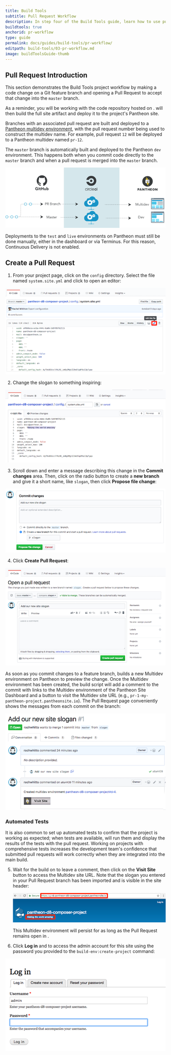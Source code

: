 ```yaml
---
title: Build Tools
subtitle: Pull Request Workflow
description: In step four of the Build Tools guide, learn how to use pull requests as part of your workflow.
buildtools: true
anchorid: pr-workflow
type: guide
permalink: docs/guides/build-tools/pr-workflow/
editpath: build-tools/03-pr-workflow.md
image: buildToolsGuide-thumb
---
```


## Pull Request Introduction
This section demonstrates the Build Tools project workflow by making a code change on a Git feature branch and opening a Pull Request to accept that change into the `master` branch.

As a reminder, you will be working with the code repository hosted on <GitProvider />. <CIProvider /> will then build the full site artifact and deploy it to the project's Pantheon site.

Branches with an associated pull request are built and deployed to a [Pantheon multidev environment](https://pantheon.io/docs/multidev), with the pull request number being used to construct the multidev name. For example, pull request `12` will be deployed to a Pantheon multidev named `pr-12`.

The `master` branch is automatically built and deployed to the Pantheon `dev` environment. This happens both when you commit code directly to the `master` branch and when a pull request is merged into the `master` branch.

![Continuous delivery diagram](../../../images/pr-workflow/github-circle-pantheon.png)

Deployments to the `test` and `live` environments on Pantheon must still be done manually, either in the dashboard or via Terminus. For this reason, Continuous Delivery <Popover title="Continuous Delivery" content="Continuous Delivery (CD) is the practice of automatically deploying code all the way to production, without human intervention. This requires a consistently clear deployment pipeline from development to production. That is to say, an application must be able to deploy code to production at any given time regardless of current work in progress." /> is not enabled.

## Create a Pull Request

1. From your <GitProvider /> project page, click on the `config` directory. Select the file named `system.site.yml` and click <span class="glyphicon glyphicon-pencil"></span> to open an editor:

  ![system.site.yml Configuration](../../../images/pr-workflow/system-site-config.png)

2. Change the slogan to something inspiring:

  ![Edit slogan](../../../images/pr-workflow/edit-slogan.png)

3. Scroll down and enter a message describing this change in the **Commit changes** area. Then, click on the radio button to create a **new branch** and give it a short name, like `slogan`, then click **Propose file change**:

  ![Create slogan branch](../../../images/pr-workflow/create-slogan-branch.png)


4. Click **Create Pull Request**:

  ![Slogan Pull Request](../../../images/pr-workflow/slogan-pull-request.png)

  <Accordion title="Builds" id="understand-builds" icon="watch">

  As soon as you commit changes to a feature branch, <CIProvider /> builds a new Multidev environment on Pantheon to preview the change. Once the Multidev environment has been created, the build script will add a comment to the commit with links to the Multidev environment of the Pantheon Site Dashboard and a button to visit the Multidev site URL (e.g., `pr-1-my-pantheon-project.pantheonsite.io`). The Pull Request page conveniently shows the messages from each commit on the branch:

  ![Passed Pull Request](../../../images/pr-workflow/slogan-pr-starting.png)

  ### Automated Tests
  It is also common to set up automated tests to confirm that the project is working as expected; when tests are available, <GitProvider /> will run them and display the results of the tests with the pull request. Working on projects with comprehensive tests increases the development team's confidence that submitted pull requests will work correctly when they are integrated into the main build.

  </Accordion>

5. Wait for the build on <CIProvider /> to leave a comment, then click on the **Visit Site** button to access the Multidev site URL. Note that the slogan you entered in your Pull Request branch has been imported and is visible in the site header:

    ![Site initial login](../../../images/pr-workflow/pr-slogan-site.png)

    This Multidev environment will persist for as long as the Pull Request remains open in <GitProvider />.

6. Click **Log in** and to access the admin account for this site using the password you provided to the `build-env:create-project` command:

  ![Site admin log in](../../../images/pr-workflow/admin-log-in.png)

